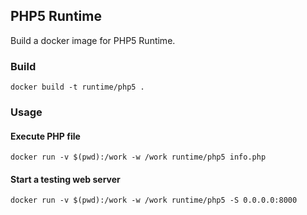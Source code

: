 ## PHP5 Runtime

Build a docker image for PHP5 Runtime.

### Build

    docker build -t runtime/php5 .

### Usage

#### Execute PHP file

    docker run -v $(pwd):/work -w /work runtime/php5 info.php

#### Start a testing web server

    docker run -v $(pwd):/work -w /work runtime/php5 -S 0.0.0.0:8000
